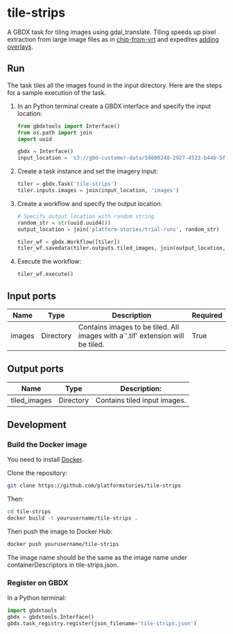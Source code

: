 # tile-strips

A GBDX task for tiling images using gdal_translate. Tiling speeds up pixel extraction from large image files as in [chip-from-vrt](https://github.com/PlatformStories/chip-from-vrt) and expedites [adding overlays](http://www.gdal.org/gdaladdo.html).


## Run

The task tiles all the images found in the input directory. 
Here are the steps for a sample execution of the task.

1. In an Python terminal create a GBDX interface and specify the input location:

    ```python
    from gbdxtools import Interface()
    from os.path import join
    import uuid

    gbdx = Interface()
    input_location = 's3://gbd-customer-data/58600248-2927-4523-b44b-5fec3d278c09/platform-stories/tile-strips/'
    ```

2. Create a task instance and set the imagery input:

    ```python
    tiler = gbdx.Task('tile-strips')
    tiler.inputs.images = join(input_location, 'images')
    ```

3. Create a workflow and specify the output location:

    ```python
    # Specify output location with random string
    random_str = str(uuid.uuid4())
    output_location = join('platform-stories/trial-runs', random_str)

    tiler_wf = gbdx.Workflow([tiler])
    tiler_wf.savedata(tiler.outputs.tiled_images, join(output_location, 'tiled_images'))
    ```

4. Execute the workflow:

    ```python
    tiler_wf.execute()
    ```


## Input ports

| Name | Type | Description | Required |
|-----------------|--------------|--------------|--------------|
| images | Directory | Contains images to be tiled. All images with a '.tif' extension will be tiled. | True |


## Output ports

| Name  | Type | Description:                                     |
|-------|---------|---------------------------------------------------|
| tiled_images | Directory | Contains tiled input images. |


## Development

### Build the Docker image

You need to install [Docker](https://docs.docker.com/engine/installation/).

Clone the repository:

```bash
git clone https://github.com/platformstories/tile-strips
```

Then:

```bash
cd tile-strips
docker build -t yourusername/tile-strips .
```

Then push the image to Docker Hub:

```bash
docker push yourusername/tile-strips
```

The image name should be the same as the image name under containerDescriptors in tile-strips.json.


### Register on GBDX

In a Python terminal:

```python
import gbdxtools
gbdx = gbdxtools.Interface()
gbdx.task_registry.register(json_filename='tile-strips.json')
```
